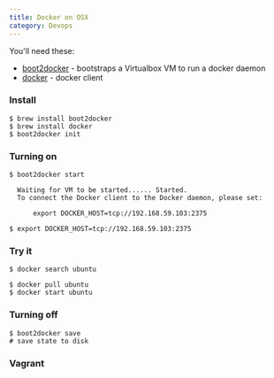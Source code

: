 ```yaml
---
title: Docker on OSX
category: Devops
---
```


You'll need these:

 * [boot2docker] - bootstraps a Virtualbox VM to run a docker daemon
 * [docker] - docker client

### Install

    $ brew install boot2docker
    $ brew install docker
    $ boot2docker init

### Turning on

    $ boot2docker start

      Waiting for VM to be started...... Started.
      To connect the Docker client to the Docker daemon, please set:
   
          export DOCKER_HOST=tcp://192.168.59.103:2375

    $ export DOCKER_HOST=tcp://192.168.59.103:2375

### Try it

    $ docker search ubuntu

    $ docker pull ubuntu
    $ docker start ubuntu

### Turning off

    $ boot2docker save
    # save state to disk

### Vagrant

[boot2docker]: https://github.com/boot2docker/boot2docker
[docker]: https://www.docker.com/
